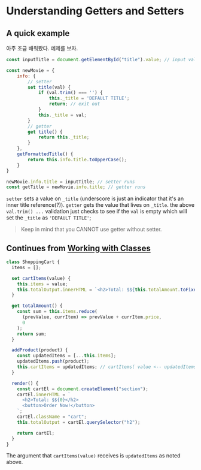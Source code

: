 # Understanding Getters and Setters

## A quick example
아주 조금 배워봤다. 예제를 보자.

```javascript
const inputTitle = document.getElementById("title").value; // input value

const newMovie = {
    info: {
        // setter
        set title(val) {
            if (val.trim() === '') {
                this._title = 'DEFAULT TITLE';
                return; // exit out
            }
            this._title = val;
        }
        // getter
        get title() {
            return this._title;
        }
    },
    getFormattedTitle() {
        return this.info.title.toUpperCase();
    }
}

newMovie.info.title = inputTitle; // setter runs
const getTitle = newMovie.info.title; // getter runs
```

`setter` sets a value on `_title` (underscore is just an indicator that it's an inner title reference(?)).
`getter` gets the value that lives on `_title`.
the above `val.trim() ...` validation just checks to see if the `val` is empty which will set the `_title` as `'DEFAULT TITLE'`;

> Keep in mind that you CANNOT use getter without setter.

## Continues from [Working with Classes](workingWithClasses.md)

```javascript
class ShoppingCart {
  items = [];

  set cartItems(value) {
    this.items = value;
    this.totalOutput.innerHTML = `<h2>Total: $${this.totalAmount.toFixed(2)}</h2>`;
  }

  get totalAmount() {
    const sum = this.items.reduce(
      (prevValue, currItem) => prevValue + currItem.price,
      0
    );
    return sum;
  }

  addProduct(product) {
    const updatedItems = [...this.items];
    updatedItems.push(product);
    this.cartItems = updatedItems; // cartItems( value <-- updatedItems )
  }

  render() {
    const cartEl = document.createElement("section");
    cartEl.innerHTML = `
      <h2>Total: $${0}</h2>
      <button>Order Now!</button> 
    `;
    cartEl.className = "cart";
    this.totalOutput = cartEl.querySelector("h2");

    return cartEl;
  }
}
```
The argument that `cartItems(value)` receives is `updatedItems` as noted above.